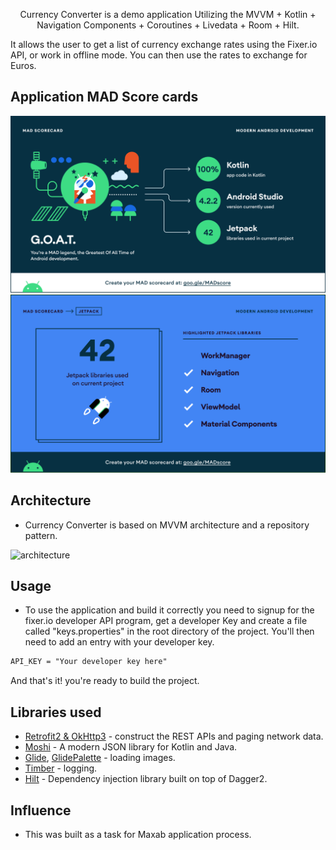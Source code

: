 <p align="center">  
Currency Converter is a demo application Utilizing the MVVM + Kotlin + Navigation Components + Coroutines + Livedata + Room + Hilt.<br>

It allows the user to get a list of currency exchange rates using the Fixer.io API, or work in offline mode. You can then use the rates to exchange for Euros.</br>

## Application MAD Score cards

![Summary](https://github.com/Karim-92/CurrencyConverter/blob/master/mad_scorecard/summary.png)
![Jetpack](https://github.com/Karim-92/CurrencyConverter/blob/master/mad_scorecard/jetpack.png)

## Architecture
  - Currency Converter is based on MVVM architecture and a repository pattern.

![architecture](https://user-images.githubusercontent.com/24237865/77502018-f7d36000-6e9c-11ea-92b0-1097240c8689.png)
  
## Usage
  - To use the application and build it correctly you need to signup for the fixer.io developer API program, get a developer Key and create a file called "keys.properties" in the root directory of the project. You'll then need to add an entry with your developer key. 
  
  ```xml
  API_KEY = "Your developer key here"
```
  And that's it! you're ready to build the project.
  
## Libraries used

  - [Retrofit2 & OkHttp3](https://github.com/square/retrofit) - construct the REST APIs and paging network data.
  - [Moshi](https://github.com/square/moshi/) - A modern JSON library for Kotlin and Java.
  - [Glide](https://github.com/bumptech/glide), [GlidePalette](https://github.com/florent37/GlidePalette) - loading images.
  - [Timber](https://github.com/JakeWharton/timber) - logging.
  - [Hilt](https://dagger.dev/hilt/) - Dependency injection library built on top of Dagger2.

## Influence
- This was built as a task for Maxab application process.


